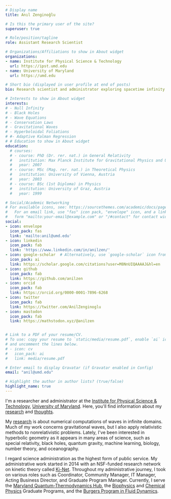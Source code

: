 ```yaml
---
# Display name
title: Anıl Zenginoğlu

# Is this the primary user of the site?
superuser: true

# Role/position/tagline
role: Assistant Research Scientist

# Organizations/Affiliations to show in About widget
organizations:
- name: Institute for Physical Science & Technology
  url: https://ipst.umd.edu
- name: University of Maryland
  url: https://umd.edu

# Short bio (displayed in user profile at end of posts)
bio: Research scientist and administrator exploring spacetime infinity.

# Interests to show in About widget
interests:
# - Null Infinity
# - Black Holes
# - Wave Equations
# - Conservation Laws
# - Gravitational Waves
# - Hyperboloidal Foliations
# #- Adaptive Kalman Regression
# # Education to show in About widget
education:
  # courses:
  # - course: PhD (Dr. rer. nat.) in General Relativity
  #   institution: Max Planck Institute for Gravitational Physics and University of Potsdam, Germany 
  #   year: 2007
  # - course: MSc (Mag. rer. nat.) in Theoretical Physics
  #   institution: University of Vienna, Austria
  #   year: 2003
  # - course: BSc (1st Diploma) in Physics
  #   institution: University of Graz, Austria
  #   year: 1999

# Social/Academic Networking
# For available icons, see: https://sourcethemes.com/academic/docs/page-builder/#icons
#   For an email link, use "fas" icon pack, "envelope" icon, and a link in the
#   form "mailto:your-email@example.com" or "/#contact" for contact widget.
social:
- icon: envelope
  icon_pack: fas
  link: 'mailto:anil@umd.edu'
- icon: linkedin
  icon_pack: fab
  link: 'https://www.linkedin.com/in/anilzen/'
- icon: google-scholar  # Alternatively, use `google-scholar` icon from `ai` icon pack
  icon_pack: ai
  link: https://scholar.google.com/citations?user=M8NnUIQAAAAJ&hl=en
- icon: github
  icon_pack: fab
  link: https://github.com/anilzen
- icon: orcid
  icon_pack: fab
  link: https://orcid.org/0000-0001-7896-6268
- icon: twitter
  icon_pack: fab
  link: https://twitter.com/AnilZenginoglu
- icon: mastodon
  icon_pack: fab
  link: https://mathstodon.xyz/@anilzen


# Link to a PDF of your resume/CV.
# To use: copy your resume to `static/media/resume.pdf`, enable `ai` icons in `params.toml`, 
# and uncomment the lines below.
# - icon: cv
#   icon_pack: ai
#   link: media/resume.pdf

# Enter email to display Gravatar (if Gravatar enabled in Config)
email: "anil@umd.edu"

# Highlight the author in author lists? (true/false)
highlight_name: true
---
```

I'm a researcher and administrator at the [Institute for Physical Science & Technology](https://ipst.umd.edu), [University of Maryland](https://umd.edu). Here, you'll find information about my [research](publication/) and [thoughts](post/). 

My [research](publication/) is about numerical computations of waves in infinite domains. Much of my work concerns gravitational waves, but I also apply relativistic methods to nonrelativistic problems. Lately, I've been interested in hyperbolic geometry as it appears in many areas of science, such as special relativity, black holes, quantum gravity, machine learning, biology, number theory, and oceanography. 

I regard science administration as the highest form of public service. <!-- and enjoy bringing researchers together in thematically focused but geographically distributed networks --> My administrative work started in 2014 with an NSF-funded research network on kinetic theory called [Ki-Net](https://www.ki-net.umd.edu/). Throughout my administrative journey, I took on various roles such as Coordinator, Community Manager, IT Manager, Acting Business Director, and Graduate Program Manager. Currently, I serve the [Maryland Quantum-Thermodynamics Hub](https://qtd-hub.umd.edu), the [Biophysics](https://ipst.umd.edu/graduate-programs/biophysics) and [Chemical Physics](https://ipst.umd.edu/graduate-programs/chemical-physics) Graduate Programs, and the [Burgers Program in Fluid Dynamics](https://ipst.umd.edu/research/burgers).

<!-- the [Data Science Education Community of Practice](https://dsecop.org)
I served at the [University Senate](https://www.senate.umd.edu/)
the research program for undergraduates [TREND](https://ireap.umd.edu/trend) -->